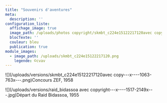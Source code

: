 ```yaml
---
title: "Souvenirs d'aventures"
meta:
  description: ''
configuration_liste:
  affichage_image: true
  image_path: /uploads/photos copyright/skmbt_c224e15122217120avec copy.png
  blocTexte: ''
  couleur: bleu
  publication: true
module_images:
  - image_path: /uploads/skmbt_c224e15122217120.png
    legende: ©cvav
---
```


![](/uploads/versions/skmbt_c224e15122217120avec copy---x----1063-763x---.png)Concours ZEF, 1958

![](/uploads/versions/raid_bidassoa avec copyright---x----1517-2149x---.jpg)Départ du Raid Bidassoa, 1955